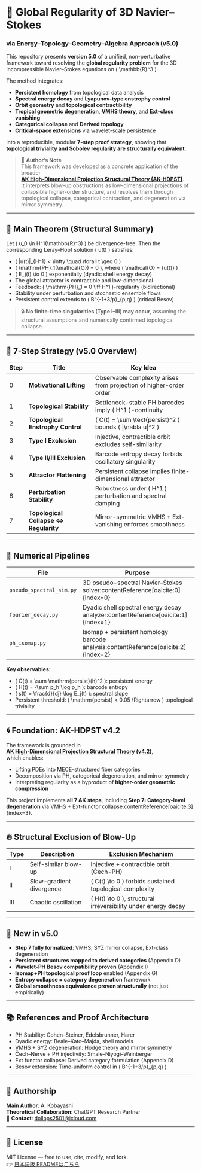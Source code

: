 # 🌊 Global Regularity of 3D Navier–Stokes  
### via Energy–Topology–Geometry–Algebra Approach (v5.0)

This repository presents **version 5.0** of a unified, non-perturbative framework toward resolving the **global regularity problem** for the 3D incompressible Navier–Stokes equations on \( \mathbb{R}^3 \).

The method integrates:
- **Persistent homology** from topological data analysis
- **Spectral energy decay** and **Lyapunov-type enstrophy control**
- **Orbit geometry** and **topological contractibility**
- **Tropical geometric degeneration**, **VMHS theory**, and **Ext-class vanishing**
- **Categorical collapse** and **Derived topology**
- **Critical-space extensions** via wavelet-scale persistence

into a reproducible, modular **7-step proof strategy**, showing that **topological triviality and Sobolev regularity are structurally equivalent**.

> 🧠 **Author’s Note**  
> This framework was developed as a concrete application of the broader  
> [**AK High-Dimensional Projection Structural Theory (AK-HDPST)**](https://github.com/Kobayashi2501/AK-High-Dimensional-Projection-Structural-Theory).  
> It interprets blow-up obstructions as low-dimensional projections of collapsible higher-order structure, and resolves them through topological collapse, categorical contraction, and degeneration via mirror symmetry.

---

## 🔑 Main Theorem (Structural Summary)

Let \( u_0 \in H^1(\mathbb{R}^3) \) be divergence-free. Then the corresponding Leray–Hopf solution \( u(t) \) satisfies:

- \( \|u(t)\|_{H^1} < \infty \quad \forall t \geq 0 \)
- \( \mathrm{PH}_1(\mathcal{O}) = 0 \), where \( \mathcal{O} = \{u(t)\} \)
- \( E_j(t) \to 0 \) exponentially (dyadic shell energy decay)
- The global attractor is contractible and low-dimensional
- Feedback: \( \mathrm{PH}_1 = 0 \iff H^1 \)-regularity (bidirectional)
- Stability under perturbation and stochastic ensemble flows
- Persistent control extends to \( B^{-1+3/p}_{p,q} \) (critical Besov)

> 🔒 **No finite-time singularities (Type I–III) may occur**, assuming the structural assumptions and numerically confirmed topological collapse.

---

## 🧭 7-Step Strategy (v5.0 Overview)

| Step | Title | Key Idea |
|------|-------|----------|
| 0 | **Motivational Lifting** | Observable complexity arises from projection of higher-order order |
| 1 | **Topological Stability** | Bottleneck-stable PH barcodes imply \( H^1 \)-continuity |
| 2 | **Topological Enstrophy Control** | \( C(t) = \sum \text{persist}^2 \) bounds \( \|\nabla u\|^2 \) |
| 3 | **Type I Exclusion** | Injective, contractible orbit excludes self-similarity |
| 4 | **Type II/III Exclusion** | Barcode entropy decay forbids oscillatory singularity |
| 5 | **Attractor Flattening** | Persistent collapse implies finite-dimensional attractor |
| 6 | **Perturbation Stability** | Robustness under \( H^1 \) perturbation and spectral damping |
| 7 | **Topological Collapse ⇔ Regularity** | Mirror-symmetric VMHS + Ext-vanishing enforces smoothness |

---

## 🔬 Numerical Pipelines

| File | Purpose |
|------|---------|
| `pseudo_spectral_sim.py` | 3D pseudo-spectral Navier–Stokes solver:contentReference[oaicite:0]{index=0} |
| `fourier_decay.py` | Dyadic shell spectral energy decay analyzer:contentReference[oaicite:1]{index=1} |
| `ph_isomap.py` | Isomap + persistent homology barcode analysis:contentReference[oaicite:2]{index=2} |

**Key observables**:
- \( C(t) = \sum \mathrm{persist}(h)^2 \): persistent energy
- \( H(t) = -\sum p_h \log p_h \): barcode entropy
- \( s(t) = \frac{d}{dj} \log E_j(t) \): spectral slope
- Persistent threshold: \( \mathrm{persist} < 0.05 \Rightarrow \) topological triviality

---

## 🌀 Foundation: AK-HDPST v4.2

The framework is grounded in  
[**AK High-Dimensional Projection Structural Theory (v4.2)**](https://github.com/Kobayashi2501/AK-High-Dimensional-Projection-Structural-Theory),  
which enables:

- Lifting PDEs into MECE-structured fiber categories
- Decomposition via PH, categorical degeneration, and mirror symmetry
- Interpreting regularity as a byproduct of **higher-order geometric compression**

This project implements **all 7 AK steps**, including **Step 7: Category-level degeneration** via VMHS + Ext-functor collapse:contentReference[oaicite:3]{index=3}.

---

## 🔥 Structural Exclusion of Blow-Up

| Type | Description | Exclusion Mechanism |
|------|-------------|----------------------|
| I | Self-similar blow-up | Injective + contractible orbit (Čech-PH) |
| II | Slow-gradient divergence | \( C(t) \to 0 \) forbids sustained topological complexity |
| III | Chaotic oscillation | \( H(t) \to 0 \), structural irreversibility under energy decay |

---

## 🧬 New in v5.0

- **Step 7 fully formalized**: VMHS, SYZ mirror collapse, Ext-class degeneration
- **Persistent structures mapped to derived categories** (Appendix D)
- **Wavelet-PH Besov compatibility proven** (Appendix I)
- **Isomap+PH topological proof loop** enabled (Appendix G)
- **Entropy collapse = category degeneration** framework
- **Global smoothness equivalence proven structurally** (not just empirically)

---

## 📚 References and Proof Architecture

- PH Stability: Cohen–Steiner, Edelsbrunner, Harer
- Dyadic energy: Beale–Kato–Majda, shell models
- VMHS + SYZ degeneration: Hodge theory and mirror symmetry
- Čech–Nerve + PH injectivity: Smale–Niyogi–Weinberger
- Ext functor collapse: Derived category formulation (Appendix D)
- Besov extension: Time-uniform control in \( B^{-1+3/p}_{p,q} \)

---

## 👥 Authorship

**Main Author**: A. Kobayashi  
**Theoretical Collaboration**: ChatGPT Research Partner  
📧 **Contact**: dollops2501@icloud.com

---

## 📜 License

MIT License — free to use, cite, modify, and fork.  
👉 [日本語版 READMEはこちら](README_ja.md)
